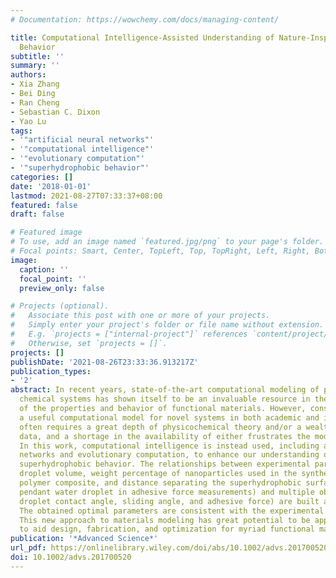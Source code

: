 ```yaml
---
# Documentation: https://wowchemy.com/docs/managing-content/

title: Computational Intelligence-Assisted Understanding of Nature-Inspired Superhydrophobic
  Behavior
subtitle: ''
summary: ''
authors:
- Xia Zhang
- Bei Ding
- Ran Cheng
- Sebastian C. Dixon
- Yao Lu
tags:
- '"artificial neural networks"'
- '"computational intelligence"'
- '"evolutionary computation"'
- '"superhydrophobic behavior"'
categories: []
date: '2018-01-01'
lastmod: 2021-08-27T07:33:37+08:00
featured: false
draft: false

# Featured image
# To use, add an image named `featured.jpg/png` to your page's folder.
# Focal points: Smart, Center, TopLeft, Top, TopRight, Left, Right, BottomLeft, Bottom, BottomRight.
image:
  caption: ''
  focal_point: ''
  preview_only: false

# Projects (optional).
#   Associate this post with one or more of your projects.
#   Simply enter your project's folder or file name without extension.
#   E.g. `projects = ["internal-project"]` references `content/project/deep-learning/index.md`.
#   Otherwise, set `projects = []`.
projects: []
publishDate: '2021-08-26T23:33:36.913217Z'
publication_types:
- '2'
abstract: In recent years, state-of-the-art computational modeling of physical and
  chemical systems has shown itself to be an invaluable resource in the prediction
  of the properties and behavior of functional materials. However, construction of
  a useful computational model for novel systems in both academic and industrial contexts
  often requires a great depth of physicochemical theory and/or a wealth of empirical
  data, and a shortage in the availability of either frustrates the modeling process.
  In this work, computational intelligence is instead used, including artificial neural
  networks and evolutionary computation, to enhance our understanding of nature-inspired
  superhydrophobic behavior. The relationships between experimental parameters (water
  droplet volume, weight percentage of nanoparticles used in the synthesis of the
  polymer composite, and distance separating the superhydrophobic surface and the
  pendant water droplet in adhesive force measurements) and multiple objectives (water
  droplet contact angle, sliding angle, and adhesive force) are built and weighted.
  The obtained optimal parameters are consistent with the experimental observations.
  This new approach to materials modeling has great potential to be applied more generally
  to aid design, fabrication, and optimization for myriad functional materials.
publication: '*Advanced Science*'
url_pdf: https://onlinelibrary.wiley.com/doi/abs/10.1002/advs.201700520
doi: 10.1002/advs.201700520
---
```

